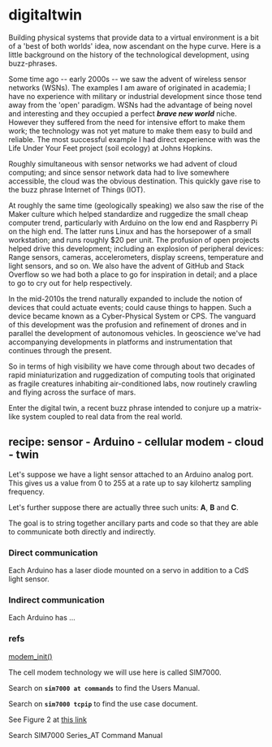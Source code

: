 # digitaltwin

Building physical systems that provide data to a virtual environment is
a bit of a 'best of both worlds' idea, now ascendant on the hype
curve. Here is a little background on the history of the technological
development, using buzz-phrases. 


Some time ago -- early 2000s -- we saw the advent of wireless sensor networks (WSNs). 
The examples I am aware of originated in academia; I have no experience with 
military or industrial development since those tend away from the 'open'
paradigm. WSNs had the advantage of being novel and interesting and they
occupied a perfect ***brave new world*** niche. However they suffered from
the need for intensive effort to make them work; the technology was not
yet mature to make them easy to build and reliable. The most successful 
example I had direct experience with was the Life Under Your Feet project
(soil ecology) at Johns Hopkins. 


Roughly simultaneous with sensor networks we had advent of cloud computing; 
and since sensor network data had to live somewhere accessible, the cloud was
the obvious destination. This quickly gave rise to the buzz phrase Internet of 
Things (IOT). 


At roughly the same time (geologically speaking) we also saw the rise of the
Maker culture which helped standardize and ruggedize the small cheap computer
trend, particularly with Arduino on the low end and Raspberry Pi on the high 
end. The latter runs Linux and has the horsepower of a small workstation; 
and runs roughly $20 per unit. The profusion of open projects helped drive
this development; including an explosion of peripheral devices: Range sensors,
cameras, accelerometers, display screens, temperature and light sensors, 
and so on. We also have the advent of GitHub and Stack Overflow so we had
both a place to go for inspiration in detail; and a place to go to cry out
for help respectively. 


In the mid-2010s the trend naturally expanded to include the notion of 
devices that could actuate events; could cause things to happen. Such a
device became known as a Cyber-Physical System or CPS. The vanguard of 
this development was the profusion and refinement of drones and in 
parallel the development of autonomous vehicles. In geoscience we've 
had accompanying developments in platforms and instrumentation that 
continues through the present. 


So in terms of high visibility we have come through about two decades 
of rapid miniaturization and ruggedization of computing tools that 
originated as fragile creatures inhabiting air-conditioned labs, now
routinely crawling and flying across the surface of mars. 


Enter the digital twin, a recent buzz phrase intended to conjure
up a matrix-like system coupled to real data from the real world. 

## recipe: sensor - Arduino - cellular modem - cloud - twin


Let's suppose we have a light sensor attached to an Arduino analog port.
This gives us a value from 0 to 255 at a rate up to say kilohertz
sampling frequency.

Let's further suppose there are
actually three such units: **A**, **B** and **C**.


The goal is to string together ancillary parts and code so that they
are able to communicate both directly and indirectly.


### Direct communication

Each Arduino has a laser diode mounted on a servo in addition to a CdS 
light sensor. 

### Indirect communication

Each Arduino has ...


### refs

[modem_init()](https://github.com/naclomi/emojiomi/blob/main/device/firmware/main/main.ino)

The cell modem technology we will use here is called SIM7000. 

Search on **`sim7000 at commands`** to find the Users Manual.

Search on **`sim7000 tcpip`** to find the use case document.


See Figure 2 at [this link](https://www.google.com/url?sa=t&rct=j&q=&esrc=s&source=web&cd=&cad=rja&uact=8&ved=2ahUKEwilrumR5ej7AhU8CjQIHUUCBC8QFnoECA4QAQ&url=https%3A%2F%2Fsimcom.ee%2Fdocuments%2FSIM7000x%2FSIM7000%2520Series_TCPIP_Application%2520Note_V1.01.pdf&usg=AOvVaw3bO5eF1vb4eJi7zgeLCqi8)

Search SIM7000 Series_AT Command Manual
